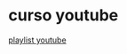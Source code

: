 # curso youtube 

[playlist youtube](https://www.youtube.com/playlist?list=PLXik_5Br-zO_47e0Zdjog8t2z76Fhlf9M)

